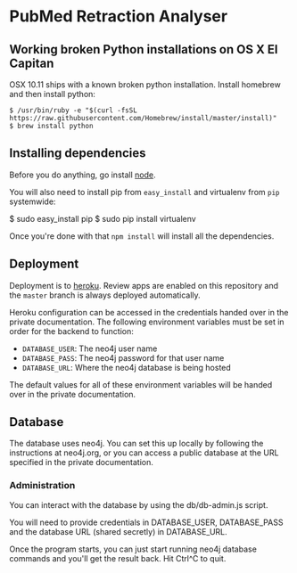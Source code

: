 # PubMed Retraction Analyser

## Working broken Python installations on OS X El Capitan

OSX 10.11 ships with a known broken python installation. Install
homebrew and then install python:

    $ /usr/bin/ruby -e "$(curl -fsSL https://raw.githubusercontent.com/Homebrew/install/master/install)"
    $ brew install python

## Installing dependencies

Before you do anything, go install [node](http://nodejs.org).

You will also need to install pip from `easy_install` and virtualenv
from `pip` systemwide:

   $ sudo easy_install pip
   $ sudo pip install virtualenv

Once you're done with that `npm install` will install all the dependencies.

## Deployment

Deployment is to [heroku](http://heroku.com). Review apps are enabled on
this repository and the `master` branch is always deployed automatically.

Heroku configuration can be accessed in the credentials handed over
in the private documentation. The following environment variables must
be set in order for the backend to function:
 - `DATABASE_USER`: The neo4j user name
 - `DATABASE_PASS`: The neo4j password for that user name
 - `DATABASE_URL`: Where the neo4j database is being hosted

The default values for all of these environment variables will be handed
over in the private documentation.

## Database

The database uses neo4j. You can set this up locally by following
the instructions at neo4j.org, or you can access a public database at
the URL specified in the private documentation.

### Administration

You can interact with the database by using the db/db-admin.js script.

You will need to provide credentials in DATABASE_USER, DATABASE_PASS
and the database URL (shared secretly) in DATABASE_URL.

Once the program starts, you can just start running neo4j database
commands and you'll get the result back. Hit Ctrl^C to quit.
